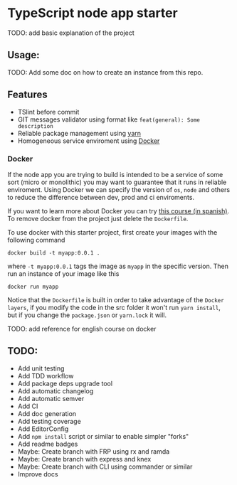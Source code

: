 TypeScript node app starter
===========================

TODO: add basic explanation of the project

Usage:
------
TODO: Add some doc on how to create an instance from this repo.


Features
--------
* TSlint before commit
* GIT messages validator using format like `feat(general): Some description`
* Reliable package management using [yarn](https://yarnpkg.com/en/)
* Homogeneous service enviroment using [Docker](https://www.docker.com/)

### Docker

If the node app you are trying to build is intended to be a service of some sort (micro or monolithic) you may want to guarantee that it runs in reliable enviroment. Using Docker we can specify the version of `os`, `node` and others to reduce the difference between dev, prod and ci enviroments.

If you want to learn more about Docker you can try [this course (in spanish)](https://www.acamica.com/cursos/128/introduccion-a-docker). To remove docker from the project just delete the `Dockerfile`.

To use docker with this starter project, first create your images with the following command

```console
docker build -t myapp:0.0.1 .
```

where `-t myapp:0.0.1` tags the image as `myapp` in the specific version. Then run an instance of your image like this

```console
docker run myapp
```

Notice that the `Dockerfile` is built in order to take advantage of the `Docker layers`, if you modify the code in the src folder it won't run `yarn install`, but if you change the `package.json` or `yarn.lock` it will.

TODO: add reference for english course on docker


TODO:
-----
* Add unit testing
* Add TDD workflow
* Add package deps upgrade tool
* Add automatic changelog
* Add automatic semver
* Add CI
* Add doc generation
* Add testing coverage
* Add EditorConfig
* Add `npm install` script or similar to enable simpler "forks"
* Add readme badges
* Maybe: Create branch with FRP using rx and ramda
* Maybe: Create branch with express and knex
* Maybe: Create branch with CLI using commander or similar
* Improve docs
